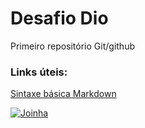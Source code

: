 # Desafio Dio

Primeiro repositório Git/github 


### Links úteis:

[Sintaxe básica Markdown](https://www.markdownguide.org/basic-syntax/)

[![Joinha](joia.png)](https://jogostorrents.site)
